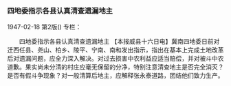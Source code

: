 ### 四地委指示各县认真清查遗漏地主

1947-02-18
第2版()
专栏：

　　四地委指示各县认真清查遗漏地主
    【本报威县十六日电】冀南四地委日前对迁西任县、尧山、柏乡、陵平、宁南、南和发出指示，指出在基本上完成土地改革后对遗漏问题，应全力深入解决。对过去损害中农利益应适当赔偿，并对被斗中农道歉。果实尚未分清的村庄应毫无保留的分净，特别注意清查地主是否完全消灭？是否有假斗争现象？对一般清算后地主，应解释张永泰道路，团结他们致力生产。
